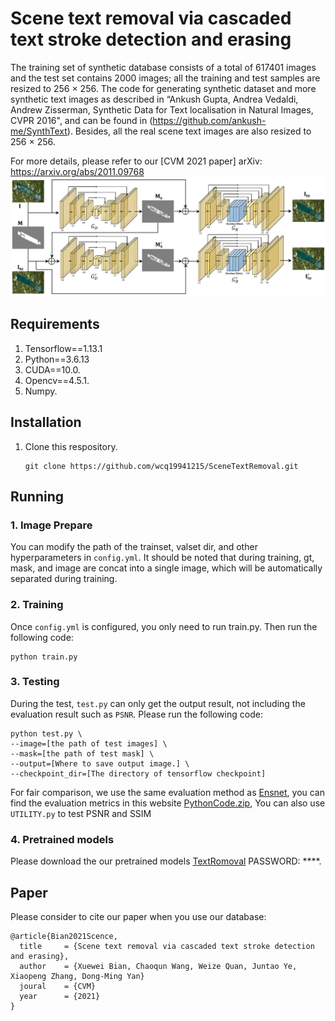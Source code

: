 # Scene text removal via cascaded text stroke detection and erasing

The training set of synthetic database consists of a total of 617401 images and the test set contains 2000 images; all the training and test samples are resized to 256 × 256. The code for generating synthetic dataset and more synthetic text images as described in “Ankush Gupta, Andrea Vedaldi, Andrew Zisserman, Synthetic Data for Text localisation in Natural Images, CVPR 2016", and can be found in (https://github.com/ankush-me/SynthText).
Besides, all the real scene text images are also resized to 256 × 256.

For more details, please refer to our [CVM 2021 paper] arXiv: https://arxiv.org/abs/2011.09768
![](images/arch_new.png)

## Requirements
1. Tensorflow==1.13.1
2. Python==3.6.13
3. CUDA==10.0.
4. Opencv==4.5.1.
5. Numpy.

## Installation
  1. Clone this respository.
     ```
     git clone https://github.com/wcq19941215/SceneTextRemoval.git
     ```
## Running
  ### 1. Image Prepare
  You can modify the path of the trainset, valset dir, and other hyperparameters in `config.yml`.
  It should be noted that during training, gt, mask, and image are concat into a single image, which will be automatically separated during training.
  ### 2. Training
  Once `config.yml` is configured, you only need to run train.py. Then run the following code:
  ```
  python train.py
  ```
  ### 3. Testing
  During the test, `test.py` can only get the output result, not including the evaluation result such as `PSNR`. Please run the following code:
  ```
  python test.py \
  --image=[the path of test images] \
  --mask=[the path of test mask] \
  --output=[Where to save output image.] \
  --checkpoint_dir=[The directory of tensorflow checkpoint]
  ```
  For fair comparison, we use the same evaluation method as [Ensnet](https://github.com/HCIILAB/Scene-Text-Removal), you can find the evaluation metrics in this website [PythonCode.zip](http://pione.dinf.usherbrooke.ca/static/code), You can also use `UTILITY.py` to test PSNR and SSIM
  ### 4. Pretrained models
  Please download the our pretrained models [TextRomoval](https://pan.baidu.com/s/1Bj1YM5RqNqZ_PRkvetmy9Q) PASSWORD: ****. 


## Paper

Please consider to cite our paper when you use our database:
```
@article{Bian2021Scence,
  title     = {Scene text removal via cascaded text stroke detection and erasing},
  author    = {Xuewei Bian, Chaoqun Wang, Weize Quan, Juntao Ye, Xiaopeng Zhang, Dong-Ming Yan}
  joural    = {CVM}
  year      = {2021}
}
```
